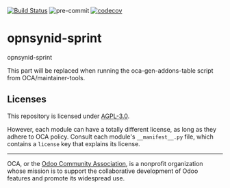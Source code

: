 [![Build Status](https://travis-ci.com/open-synergy/opnsynid-sprint.svg?branch=14.0)](https://travis-ci.com/open-synergy/opnsynid-sprint)
![pre-commit](https://github.com/open-synergy/opnsynid-sprint/actions/workflows/pre-commit.yml/badge.svg)
[![codecov](https://codecov.io/gh/open-synergy/opnsynid-sprint/branch/14.0/graph/badge.svg)](https://codecov.io/gh/open-synergy/opnsynid-sprint)

<!-- /!\ do not modify above this line -->

# opnsynid-sprint

opnsynid-sprint

<!-- /!\ do not modify below this line -->

<!-- prettier-ignore-start -->

[//]: # (addons)

This part will be replaced when running the oca-gen-addons-table script from OCA/maintainer-tools.

[//]: # (end addons)

<!-- prettier-ignore-end -->

## Licenses

This repository is licensed under [AGPL-3.0](LICENSE).

However, each module can have a totally different license, as long as they adhere to OCA
policy. Consult each module's `__manifest__.py` file, which contains a `license` key
that explains its license.

----

OCA, or the [Odoo Community Association](http://odoo-community.org/), is a nonprofit
organization whose mission is to support the collaborative development of Odoo features
and promote its widespread use.
